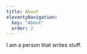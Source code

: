 ```yaml
---
title: About
eleventyNavigation:
  key: "About"
  order: 2
---
```


I am a person that writes stuff.
